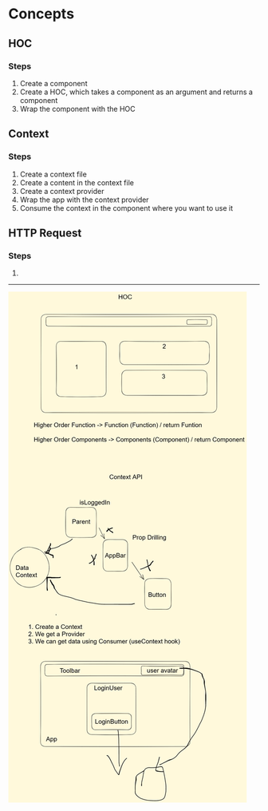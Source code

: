 # Concepts

## HOC

### Steps

1. Create a component
2. Create a HOC, which takes a component as an argument and returns a component
3. Wrap the component with the HOC

## Context

### Steps

1. Create a context file
2. Create a content in the context file
3. Create a context provider
4. Wrap the app with the context provider
5. Consume the context in the component where you want to use it

## HTTP Request

### Steps

1.

<hr />

![concepts image](concepts.png)
